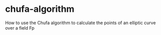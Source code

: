 # chufa-algorithm
How to use the Chufa algorithm to calculate the points of an elliptic curve over a field Fp
